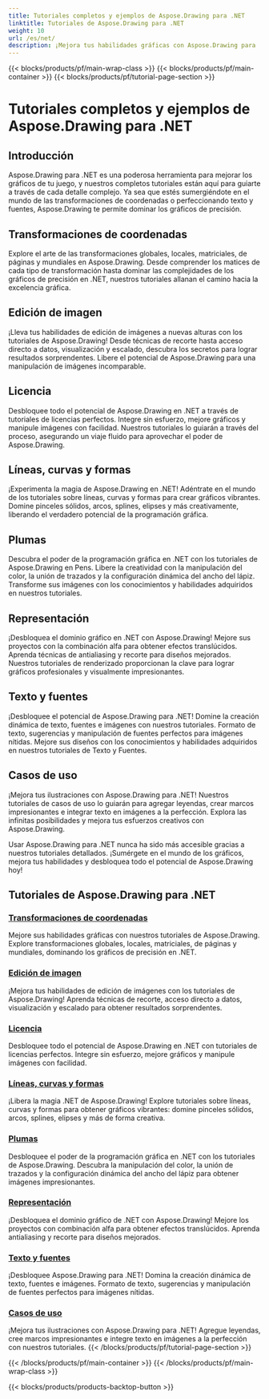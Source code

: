 ```yaml
---
title: Tutoriales completos y ejemplos de Aspose.Drawing para .NET
linktitle: Tutoriales de Aspose.Drawing para .NET
weight: 10
url: /es/net/
description: ¡Mejora tus habilidades gráficas con Aspose.Drawing para .NET! Desde transformaciones de coordenadas precisas hasta texto y fuentes dinámicos, nuestros tutoriales desbloquean todo el potencial de los gráficos.
---
```


{{< blocks/products/pf/main-wrap-class >}}
{{< blocks/products/pf/main-container >}}
{{< blocks/products/pf/tutorial-page-section >}}

# Tutoriales completos y ejemplos de Aspose.Drawing para .NET


## Introducción

Aspose.Drawing para .NET es una poderosa herramienta para mejorar los gráficos de tu juego, y nuestros completos tutoriales están aquí para guiarte a través de cada detalle complejo. Ya sea que estés sumergiéndote en el mundo de las transformaciones de coordenadas o perfeccionando texto y fuentes, Aspose.Drawing te permite dominar los gráficos de precisión.

## Transformaciones de coordenadas
Explore el arte de las transformaciones globales, locales, matriciales, de páginas y mundiales en Aspose.Drawing. Desde comprender los matices de cada tipo de transformación hasta dominar las complejidades de los gráficos de precisión en .NET, nuestros tutoriales allanan el camino hacia la excelencia gráfica.

## Edición de imagen
¡Lleva tus habilidades de edición de imágenes a nuevas alturas con los tutoriales de Aspose.Drawing! Desde técnicas de recorte hasta acceso directo a datos, visualización y escalado, descubra los secretos para lograr resultados sorprendentes. Libere el potencial de Aspose.Drawing para una manipulación de imágenes incomparable.

## Licencia
Desbloquee todo el potencial de Aspose.Drawing en .NET a través de tutoriales de licencias perfectos. Integre sin esfuerzo, mejore gráficos y manipule imágenes con facilidad. Nuestros tutoriales lo guiarán a través del proceso, asegurando un viaje fluido para aprovechar el poder de Aspose.Drawing.

## Líneas, curvas y formas
¡Experimenta la magia de Aspose.Drawing en .NET! Adéntrate en el mundo de los tutoriales sobre líneas, curvas y formas para crear gráficos vibrantes. Domine pinceles sólidos, arcos, splines, elipses y más creativamente, liberando el verdadero potencial de la programación gráfica.

## Plumas
Descubra el poder de la programación gráfica en .NET con los tutoriales de Aspose.Drawing en Pens. Libere la creatividad con la manipulación del color, la unión de trazados y la configuración dinámica del ancho del lápiz. Transforme sus imágenes con los conocimientos y habilidades adquiridos en nuestros tutoriales.

## Representación
¡Desbloquea el dominio gráfico en .NET con Aspose.Drawing! Mejore sus proyectos con la combinación alfa para obtener efectos translúcidos. Aprenda técnicas de antialiasing y recorte para diseños mejorados. Nuestros tutoriales de renderizado proporcionan la clave para lograr gráficos profesionales y visualmente impresionantes.

## Texto y fuentes
¡Desbloquee el potencial de Aspose.Drawing para .NET! Domine la creación dinámica de texto, fuentes e imágenes con nuestros tutoriales. Formato de texto, sugerencias y manipulación de fuentes perfectos para imágenes nítidas. Mejore sus diseños con los conocimientos y habilidades adquiridos en nuestros tutoriales de Texto y Fuentes.

## Casos de uso
¡Mejora tus ilustraciones con Aspose.Drawing para .NET! Nuestros tutoriales de casos de uso lo guiarán para agregar leyendas, crear marcos impresionantes e integrar texto en imágenes a la perfección. Explora las infinitas posibilidades y mejora tus esfuerzos creativos con Aspose.Drawing.

Usar Aspose.Drawing para .NET nunca ha sido más accesible gracias a nuestros tutoriales detallados. ¡Sumérgete en el mundo de los gráficos, mejora tus habilidades y desbloquea todo el potencial de Aspose.Drawing hoy!

## Tutoriales de Aspose.Drawing para .NET
### [Transformaciones de coordenadas](./coordinate-transformations/)
Mejore sus habilidades gráficas con nuestros tutoriales de Aspose.Drawing. Explore transformaciones globales, locales, matriciales, de páginas y mundiales, dominando los gráficos de precisión en .NET.
### [Edición de imagen](./image-editing/)
¡Mejora tus habilidades de edición de imágenes con los tutoriales de Aspose.Drawing! Aprenda técnicas de recorte, acceso directo a datos, visualización y escalado para obtener resultados sorprendentes.
### [Licencia](./licensing/)
Desbloquee todo el potencial de Aspose.Drawing en .NET con tutoriales de licencias perfectos. Integre sin esfuerzo, mejore gráficos y manipule imágenes con facilidad.
### [Líneas, curvas y formas](./lines-curves-and-shapes/)
¡Libera la magia .NET de Aspose.Drawing! Explore tutoriales sobre líneas, curvas y formas para obtener gráficos vibrantes: domine pinceles sólidos, arcos, splines, elipses y más de forma creativa.
### [Plumas](./pens/)
Desbloquee el poder de la programación gráfica en .NET con los tutoriales de Aspose.Drawing. Descubra la manipulación del color, la unión de trazados y la configuración dinámica del ancho del lápiz para obtener imágenes impresionantes.
### [Representación](./rendering/)
¡Desbloquea el dominio gráfico de .NET con Aspose.Drawing! Mejore los proyectos con combinación alfa para obtener efectos translúcidos. Aprenda antialiasing y recorte para diseños mejorados.
### [Texto y fuentes](./text-and-fonts/)
¡Desbloquee Aspose.Drawing para .NET! Domina la creación dinámica de texto, fuentes e imágenes. Formato de texto, sugerencias y manipulación de fuentes perfectos para imágenes nítidas.
### [Casos de uso](./use-cases/)
¡Mejora tus ilustraciones con Aspose.Drawing para .NET! Agregue leyendas, cree marcos impresionantes e integre texto en imágenes a la perfección con nuestros tutoriales.
{{< /blocks/products/pf/tutorial-page-section >}}

{{< /blocks/products/pf/main-container >}}
{{< /blocks/products/pf/main-wrap-class >}}

{{< blocks/products/products-backtop-button >}}
